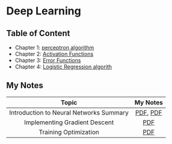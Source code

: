 # Deep Learning 

## Table of Content
* Chapter 1: [perceptron algorithm](https://github.com/NinaM31/DeepLearning-series/blob/main/1.%20Perceptron.ipynb) 
* Chapter 2: [Activation Functions](https://github.com/NinaM31/DeepLearning-series/blob/main/2.%20Activation%20Function.ipynb)
* Chapter 3: [Error Functions]()
* Chapter 4: [Logistic Regression algorith]()

## My Notes
| Topic | My Notes |
|:-----:|:--------:|
| Introduction to Neural Networks Summary | [PDF](https://github.com/NinaM31/DeepLearning-series/blob/main/PDF%20Notes/Introduction%20to%20Neural%20Network%20summary%20.pdf), [PDF](https://github.com/NinaM31/DeepLearning-series/blob/main/PDF%20Notes/Introduction%20to%20Neural%20Networks.pdf) |
| Implementing Gradient Descent | [PDF](https://github.com/NinaM31/DeepLearning-series/blob/main/PDF%20Notes/Implementing%20Gradient%20Descent.pdf) |
| Training Optimization | [PDF](https://github.com/NinaM31/DeepLearning-series/blob/main/PDF%20Notes/Training%20Neural%20Networks%20.pdf) |
